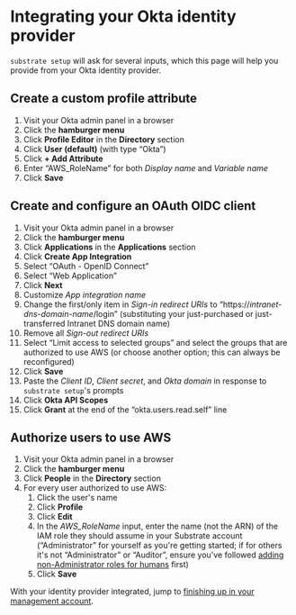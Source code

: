 # Integrating your Okta identity provider

`substrate setup` will ask for several inputs, which this page will help you provide from your Okta identity provider.

## Create a custom profile attribute

1. Visit your Okta admin panel in a browser
2. Click the **hamburger menu**
3. Click **Profile Editor** in the **Directory** section
4. Click **User (default)** (with type “Okta”)
5. Click **+ Add Attribute**
6. Enter “AWS\_RoleName” for both _Display name_ and _Variable name_
7. Click **Save**

## Create and configure an OAuth OIDC client

1. Visit your Okta admin panel in a browser
2. Click the **hamburger menu**
3. Click **Applications** in the **Applications** section
4. Click **Create App Integration**
5. Select “OAuth - OpenID Connect”
6. Select “Web Application”
7. Click **Next**
8. Customize _App integration name_
9. Change the first/only item in _Sign-in redirect URIs_ to “https://_intranet-dns-domain-name_/login” (substituting your just-purchased or just-transferred Intranet DNS domain name)
10. Remove all _Sign-out redirect URIs_
11. Select “Limit access to selected groups” and select the groups that are authorized to use AWS (or choose another option; this can always be reconfigured)
12. Click **Save**
13. Paste the _Client ID_, _Client secret_, and _Okta domain_ in response to `substrate setup`'s prompts
14. Click **Okta API Scopes**
15. Click **Grant** at the end of the “okta.users.read.self” line

## Authorize users to use AWS

1. Visit your Okta admin panel in a browser
2. Click the **hamburger menu**
3. Click **People** in the **Directory** section
4. For every user authorized to use AWS:
   1. Click the user's name
   2. Click **Profile**
   3. Click **Edit**
   4. In the _AWS\_RoleName_ input, enter the name (not the ARN) of the IAM role they should assume in your Substrate account (“Administrator” for yourself as you're getting started; if for others it's not “Administrator” or “Auditor”, ensure you've followed [adding non-Administrator roles for humans](../../mgmt/custom-iam-roles.html) first)
   5. Click **Save**

With your identity provider integrated, jump to [finishing up in your management account](../finishing.html).

